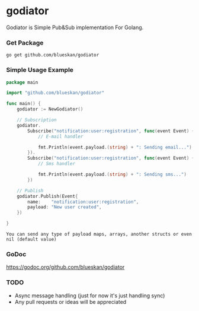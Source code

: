 # godiator
Godiator is Simple Pub&Sub implementation For Golang.

### Get Package

```go get github.com/blueskan/godiator```

### Simple Usage Example

```go
package main

import "github.com/blueskan/godiator"

func main() {
	godiator := NewGodiator()

	// Subscription
	godiator.
		Subscribe("notification:user:registration", func(event Event) {
			// E-mail handler

			fmt.Println(event.payload.(string) + ": Sending email...")
		}).
		Subscribe("notification:user:registration", func(event Event) {
			// Sms handler

			fmt.Println(event.payload.(string) + ": Sending sms...")
		})

	// Publish
	godiator.Publish(Event{
		name:    "notification:user:registration",
		payload: "New user created",
	})

}
```
`You can send any type of payload maps, arrays, another structs or even nil (default value)`

### GoDoc ###

https://godoc.org/github.com/blueskan/godiator

### TODO ###
- Async message handling (just for now it's just handling sync)
- Any pull requests or ideas will be appreciated

